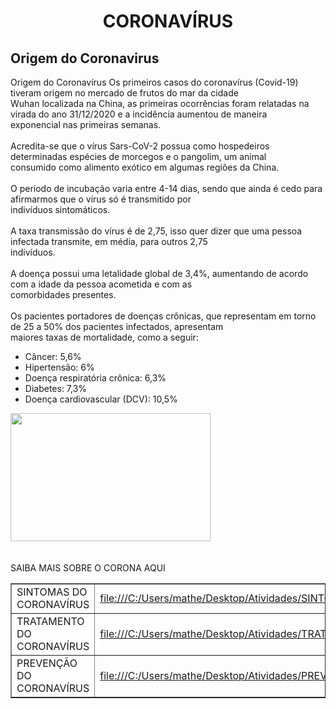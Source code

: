 
<html>
<head>
	<meta charset="URF-8">
	<title>PORTAL CORONAVÍRUS</title>
</head>
<body>
	<center>
		<h1> CORONAVÍRUS </h1>
	</center>
	<h2> Origem do Coronavirus </h2>
	Origem do Coronavírus
	Os primeiros casos do coronavírus (Covid-19) tiveram origem no mercado de frutos do mar da cidade <BR>
	Wuhan localizada na China, as primeiras ocorrências foram relatadas na virada do ano 31/12/2020 e a incidência aumentou de maneira <br>exponencial nas primeiras semanas.<br>
	<br>
	Acredita-se que o vírus Sars-CoV-2 possua como hospedeiros determinadas espécies de morcegos e o pangolim, um animal<br> consumido como alimento exótico em algumas regiões da China.<br>
	<br>
	O período de incubação varia entre 4-14 dias, sendo que ainda é cedo para afirmarmos que o vírus só é transmitido por<br> indivíduos sintomáticos. <br>
    <br>
	A taxa transmissão do vírus é de 2,75, isso quer dizer que uma pessoa infectada transmite, em média, para outros 2,75<br>indivíduos.<br>
    <br>
	A doença possui uma letalidade global de 3,4%, aumentando de acordo com a idade da pessoa acometida e com as <br>comorbidades presentes.<br>
    <br>
	Os pacientes portadores de doenças crônicas, que representam em torno de 25 a 50% dos pacientes infectados, apresentam<br>maiores taxas de mortalidade, como a seguir:<br>
       <ul>
		<li>Câncer: 5,6%</li>
		<li>Hipertensão: 6%</li>
		<li>Doença respiratória crônica: 6,3%</li>
		<li> Diabetes: 7,3%</li>
		<li> Doença cardiovascular (DCV): 10,5% </li>
	</ul>
	<img src="https://d3043uog1ad1l6.cloudfront.net/uploads/2020/03/photo-1584118624012-df056829fbd0.jpeg" 
	width="320" and height="205">
	<br>
	<BR>
	<BR>
	<th> SAIBA MAIS SOBRE O CORONA AQUI </th>
	<table border="1">
		<tr >
			<td>SINTOMAS DO CORONAVÍRUS</td>
			<td> <a href="file:///C:/Users/mathe/Desktop/Atividades/SINTOMAS.html">
				file:///C:/Users/mathe/Desktop/Atividades/SINTOMAS.html				
			    </a> </td>
		</tr>
		<tr>
			<td>TRATAMENTO DO CORONAVÍRUS</td>
			<td>
				<a href="file:///C:/Users/mathe/Desktop/Atividades/TRATAMENTO.html">
				file:///C:/Users/mathe/Desktop/Atividades/TRATAMENTO.html
				</a>
			</td>
		</tr>
		<tr>
			<td> PREVENÇÃO DO CORONAVÍRUS</td>	
			<td>
				<a href="file:///C:/Users/mathe/Desktop/Atividades/PREVENÇÃO.html">
				file:///C:/Users/mathe/Desktop/Atividades/PREVENÇÃO.html
			    </a>
			</td>
		</tr>
	</table>
</body>
</html>
